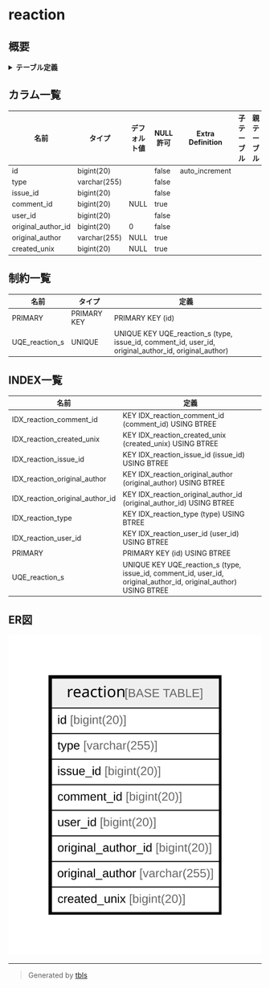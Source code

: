 # reaction

## 概要

<details>
<summary><strong>テーブル定義</strong></summary>

```sql
CREATE TABLE `reaction` (
  `id` bigint(20) NOT NULL AUTO_INCREMENT,
  `type` varchar(255) NOT NULL,
  `issue_id` bigint(20) NOT NULL,
  `comment_id` bigint(20) DEFAULT NULL,
  `user_id` bigint(20) NOT NULL,
  `original_author_id` bigint(20) NOT NULL DEFAULT 0,
  `original_author` varchar(255) DEFAULT NULL,
  `created_unix` bigint(20) DEFAULT NULL,
  PRIMARY KEY (`id`),
  UNIQUE KEY `UQE_reaction_s` (`type`,`issue_id`,`comment_id`,`user_id`,`original_author_id`,`original_author`),
  KEY `IDX_reaction_comment_id` (`comment_id`),
  KEY `IDX_reaction_user_id` (`user_id`),
  KEY `IDX_reaction_original_author_id` (`original_author_id`),
  KEY `IDX_reaction_original_author` (`original_author`),
  KEY `IDX_reaction_created_unix` (`created_unix`),
  KEY `IDX_reaction_type` (`type`),
  KEY `IDX_reaction_issue_id` (`issue_id`)
) ENGINE=InnoDB DEFAULT CHARSET=utf8mb4 ROW_FORMAT=DYNAMIC
```

</details>

## カラム一覧

| 名前                 | タイプ          | デフォルト値       | NULL許可   | Extra Definition | 子テーブル      | 親テーブル      | コメント     |
| ------------------ | ------------ | ------------ | -------- | ---------------- | ---------- | ---------- | -------- |
| id                 | bigint(20)   |              | false    | auto_increment   |            |            |          |
| type               | varchar(255) |              | false    |                  |            |            |          |
| issue_id           | bigint(20)   |              | false    |                  |            |            |          |
| comment_id         | bigint(20)   | NULL         | true     |                  |            |            |          |
| user_id            | bigint(20)   |              | false    |                  |            |            |          |
| original_author_id | bigint(20)   | 0            | false    |                  |            |            |          |
| original_author    | varchar(255) | NULL         | true     |                  |            |            |          |
| created_unix       | bigint(20)   | NULL         | true     |                  |            |            |          |

## 制約一覧

| 名前             | タイプ         | 定義                                                                                                   |
| -------------- | ----------- | ---------------------------------------------------------------------------------------------------- |
| PRIMARY        | PRIMARY KEY | PRIMARY KEY (id)                                                                                     |
| UQE_reaction_s | UNIQUE      | UNIQUE KEY UQE_reaction_s (type, issue_id, comment_id, user_id, original_author_id, original_author) |

## INDEX一覧

| 名前                              | 定義                                                                                                               |
| ------------------------------- | ---------------------------------------------------------------------------------------------------------------- |
| IDX_reaction_comment_id         | KEY IDX_reaction_comment_id (comment_id) USING BTREE                                                             |
| IDX_reaction_created_unix       | KEY IDX_reaction_created_unix (created_unix) USING BTREE                                                         |
| IDX_reaction_issue_id           | KEY IDX_reaction_issue_id (issue_id) USING BTREE                                                                 |
| IDX_reaction_original_author    | KEY IDX_reaction_original_author (original_author) USING BTREE                                                   |
| IDX_reaction_original_author_id | KEY IDX_reaction_original_author_id (original_author_id) USING BTREE                                             |
| IDX_reaction_type               | KEY IDX_reaction_type (type) USING BTREE                                                                         |
| IDX_reaction_user_id            | KEY IDX_reaction_user_id (user_id) USING BTREE                                                                   |
| PRIMARY                         | PRIMARY KEY (id) USING BTREE                                                                                     |
| UQE_reaction_s                  | UNIQUE KEY UQE_reaction_s (type, issue_id, comment_id, user_id, original_author_id, original_author) USING BTREE |

## ER図

![er](reaction.svg)

---

> Generated by [tbls](https://github.com/k1LoW/tbls)
